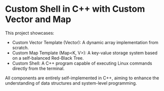 # Custom Shell in C++ with Custom Vector and Map

This project showcases:
* Custom Vector Template (Vector<T>): A dynamic array implementation from scratch.
* Custom Map Template (Map<K, V>): A key-value storage system based on a self-balanced Red-Black Tree.
* Custom Shell: A C++ program capable of executing Linux commands directly from the terminal.
  
All components are entirely self-implemented in C++, aiming to enhance the understanding of data structures and system-level programming.
